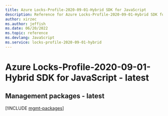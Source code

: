 ```yaml
---
title: Azure Locks-Profile-2020-09-01-Hybrid SDK for JavaScript
description: Reference for Azure Locks-Profile-2020-09-01-Hybrid SDK for JavaScript
author: xirzec
ms.author: jeffish
ms.date: 06/20/2022
ms.topic: reference
ms.devlang: JavaScript
ms.service: locks-profile-2020-09-01-hybrid
---
```

# Azure Locks-Profile-2020-09-01-Hybrid SDK for JavaScript - latest
## Management packages - latest
[!INCLUDE [mgmt-packages](locks-profile-2020-09-01-hybrid-mgmt-index.md)]

